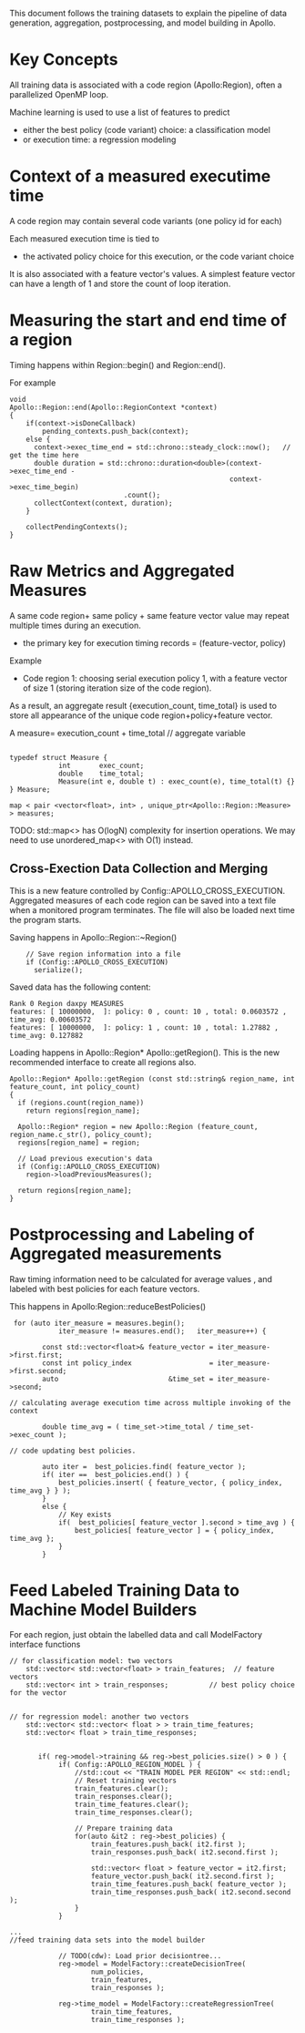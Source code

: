 This document follows the training datasets to explain the pipeline of data generation, aggregation, postprocessing, and model building in Apollo. 

# Key Concepts

All training data is associated with a code region (Apollo:Region), often a parallelized OpenMP loop.

Machine learning is used to use a list of features to predict 
* either the best policy (code variant) choice: a classification model 
* or execution time: a regression modeling

# Context of a measured executime time

A code region may contain several code variants (one policy id for each)

Each measured execution time is tied to 
* the activated policy choice for this execution, or the code variant choice

It is also associated with a feature vector's values. A simplest feature vector can have a length of 1 and store the count of loop iteration. 

# Measuring the start and end time of a region

Timing happens within Region::begin() and Region::end(). 

For example
```
void
Apollo::Region::end(Apollo::RegionContext *context)
{
    if(context->isDoneCallback)
        pending_contexts.push_back(context);
    else {
      context->exec_time_end = std::chrono::steady_clock::now();   // get the time here
      double duration = std::chrono::duration<double>(context->exec_time_end -
                                                      context->exec_time_begin)
                            .count();
      collectContext(context, duration);
    }

    collectPendingContexts();
}
```

# Raw Metrics and Aggregated Measures

A same code region+ same policy + same feature vector value  may repeat multiple times during an execution. 
* the primary key for execution timing records = (feature-vector, policy)

Example
* Code region 1: choosing serial execution policy 1,  with a feature vector of size 1 (storing iteration size of the code region). 

As a result, an aggregate result {execution_count, time_total} is used to store all appearance of the unique code region+policy+feature vector. 

A measure= execution_count + time_total // aggregate variable

```

typedef struct Measure {
            int       exec_count;
            double    time_total;
            Measure(int e, double t) : exec_count(e), time_total(t) {}
} Measure;
        
map < pair <vector<float>, int> , unique_ptr<Apollo::Region::Measure> > measures;

```

TODO: std::map<> has O(logN) complexity for insertion operations.  We may need to use unordered_map<> with O(1) instead. 


## Cross-Exection Data Collection and Merging

This is a new feature controlled by Config::APOLLO_CROSS_EXECUTION. Aggregated measures of each code region can be saved into a text file when a monitored program terminates.  The file will also be loaded next time the program starts. 

Saving happens in Apollo::Region::~Region()
```
    // Save region information into a file
    if (Config::APOLLO_CROSS_EXECUTION)
      serialize();

```

Saved data has the following content:

```
Rank 0 Region daxpy MEASURES
features: [ 10000000,  ]: policy: 0 , count: 10 , total: 0.0603572 , time_avg: 0.00603572
features: [ 10000000,  ]: policy: 1 , count: 10 , total: 1.27882 , time_avg: 0.127882
```

Loading happens in Apollo::Region* Apollo::getRegion(). This is the new recommended interface to create all regions also. 

```
Apollo::Region* Apollo::getRegion (const std::string& region_name, int feature_count, int policy_count)
{
  if (regions.count(region_name))
    return regions[region_name];

  Apollo::Region* region = new Apollo::Region (feature_count, region_name.c_str(), policy_count);
  regions[region_name] = region;

  // Load previous execution's data
  if (Config::APOLLO_CROSS_EXECUTION) 
    region->loadPreviousMeasures();

  return regions[region_name];
}

```

# Postprocessing and Labeling of Aggregated measurements

Raw timing information need to be calculated for average values , and labeled with best policies for each feature vectors. 

This happens in Apollo:Region::reduceBestPolicies()

```
 for (auto iter_measure = measures.begin();
            iter_measure != measures.end();   iter_measure++) {

        const std::vector<float>& feature_vector = iter_measure->first.first;
        const int policy_index                   = iter_measure->first.second;
        auto                           &time_set = iter_measure->second;

// calculating average execution time across multiple invoking of the context

        double time_avg = ( time_set->time_total / time_set->exec_count );
        
// code updating best policies. 

        auto iter =  best_policies.find( feature_vector );
        if( iter ==  best_policies.end() ) {
            best_policies.insert( { feature_vector, { policy_index, time_avg } } );
        }
        else {
            // Key exists
            if(  best_policies[ feature_vector ].second > time_avg ) {
                best_policies[ feature_vector ] = { policy_index, time_avg };
            }
        }        
```
# Feed Labeled Training Data to Machine Model Builders

For each region, just obtain the labelled data and call ModelFactory interface functions

```
// for classification model: two vectors
    std::vector< std::vector<float> > train_features;  // feature vectors
    std::vector< int > train_responses;          // best policy choice for the vector


// for regression model: another two vectors
    std::vector< std::vector< float > > train_time_features;
    std::vector< float > train_time_responses;


       if( reg->model->training && reg->best_policies.size() > 0 ) {
            if( Config::APOLLO_REGION_MODEL ) {
                //std::cout << "TRAIN MODEL PER REGION" << std::endl;
                // Reset training vectors
                train_features.clear();
                train_responses.clear();
                train_time_features.clear();
                train_time_responses.clear();

                // Prepare training data
                for(auto &it2 : reg->best_policies) {
                    train_features.push_back( it2.first );
                    train_responses.push_back( it2.second.first );

                    std::vector< float > feature_vector = it2.first;
                    feature_vector.push_back( it2.second.first );
                    train_time_features.push_back( feature_vector );
                    train_time_responses.push_back( it2.second.second );
                }
            }

...
//feed training data sets into the model builder 

            // TODO(cdw): Load prior decisiontree...
            reg->model = ModelFactory::createDecisionTree(
                    num_policies,
                    train_features,
                    train_responses );

            reg->time_model = ModelFactory::createRegressionTree(
                    train_time_features,
                    train_time_responses );
```
